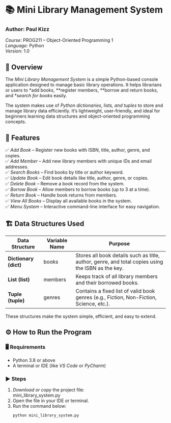 # 📚 Mini Library Management System

### Author: Paul Kizz  
*Course:* PROG211 – Object-Oriented Programming 1  
*Language:* Python  
*Version:* 1.0  
## 🧾 Overview

The *Mini Library Management System* is a simple Python-based console application designed to manage basic library operations. It helps librarians or users to *add books, **register members, **borrow and return books, and **search for books* easily.  

The system makes use of *Python dictionaries, lists, and tuples* to store and manage library data efficiently. It’s lightweight, user-friendly, and ideal for beginners learning data structures and object-oriented programming concepts.

## 🧠 Features

✅ *Add Book* – Register new books with ISBN, title, author, genre, and copies.  
✅ *Add Member* – Add new library members with unique IDs and email addresses.  
✅ *Search Books* – Find books by title or author keyword.  
✅ *Update Book* – Edit book details like title, author, genre, or copies.  
✅ *Delete Book* – Remove a book record from the system.  
✅ *Borrow Book* – Allow members to borrow books (up to 3 at a time).  
✅ *Return Book* – Handle book returns from members.  
✅ *View All Books* – Display all available books in the system.  
✅ *Menu System* – Interactive command-line interface for easy navigation.

## 🏗 Data Structures Used

| Data Structure | Variable Name | Purpose |
|----------------|----------------|----------|
| **Dictionary (dict)** | books | Stores all book details such as title, author, genre, and total copies using the ISBN as the key. |
| **List (list)** | members | Keeps track of all library members and their borrowed books. |
| **Tuple (tuple)** | genres | Contains a fixed list of valid book genres (e.g., Fiction, Non-Fiction, Science, etc.). |

These structures make the system simple, efficient, and easy to extend.

## ⚙ How to Run the Program

### 🖥 Requirements
- Python 3.8 or above  
- A terminal or IDE (like *VS Code* or *PyCharm*)

### ▶ Steps
1. *Download or copy* the project file:  
   mini_library_system.py
2. Open the file in your IDE or terminal.
3. Run the command below:
   ```bash
   python mini_library_system.py
